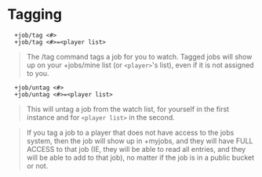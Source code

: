 # Tagging #
```
  +job/tag <#>
  +job/tag <#>=<player list>
```
> The /tag command tags a job for you to watch. Tagged jobs will show up on
> your +jobs/mine list (or `<player>`'s list), even if it is not assigned to
> you.

```
  +job/untag <#>
  +job/untag <#>=<player list>
```
> This will untag a job from the watch list, for yourself in the first
> instance and for `<player list>` in the second.

> If you tag a job to a player that does not have access to the jobs system,
> then the job will show up in +myjobs, and they will have FULL ACCESS to that
> job (IE, they will be able to read all entries, and they will be able to add
> to that job), no matter if the job is in a public bucket or not.